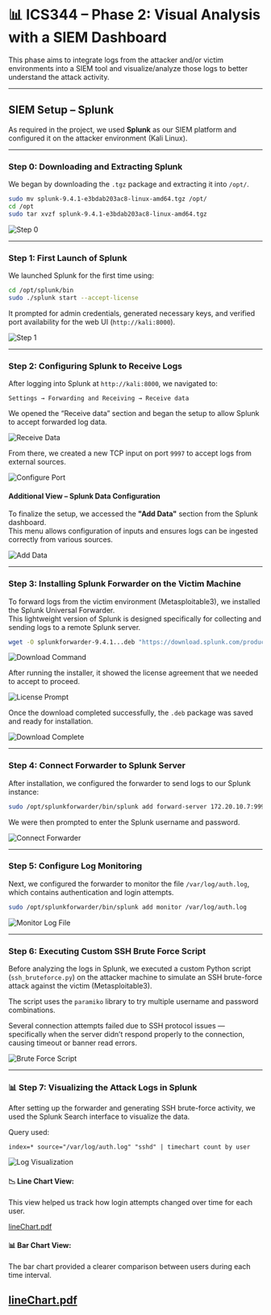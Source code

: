 
# 📊 ICS344 – Phase 2: Visual Analysis with a SIEM Dashboard

This phase aims to integrate logs from the attacker and/or victim environments into a SIEM tool and visualize/analyze those logs to better understand the attack activity.

---

## SIEM Setup – Splunk

As required in the project, we used **Splunk** as our SIEM platform and configured it on the attacker environment (Kali Linux).

---

###  Step 0: Downloading and Extracting Splunk

We began by downloading the `.tgz` package and extracting it into `/opt/`.

```bash
sudo mv splunk-9.4.1-e3bdab203ac8-linux-amd64.tgz /opt/
cd /opt
sudo tar xvzf splunk-9.4.1-e3bdab203ac8-linux-amd64.tgz
```

![Step 0](https://github.com/user-attachments/assets/ec06de2a-057f-429e-b6c8-7d7da21f0e10)

---

###  Step 1: First Launch of Splunk

We launched Splunk for the first time using:

```bash
cd /opt/splunk/bin
sudo ./splunk start --accept-license
```

It prompted for admin credentials, generated necessary keys, and verified port availability for the web UI (`http://kali:8000`).

![Step 1](https://github.com/user-attachments/assets/35471fbe-205b-49f5-b020-8a6eab2c1b53)

---

### Step 2: Configuring Splunk to Receive Logs

After logging into Splunk at `http://kali:8000`, we navigated to:

```
Settings → Forwarding and Receiving → Receive data
```

We opened the “Receive data” section and began the setup to allow Splunk to accept forwarded log data.

![Receive Data](https://github.com/user-attachments/assets/a3282a32-c71a-42cc-8767-6a8c0e8aafc7)

From there, we created a new TCP input on port `9997` to accept logs from external sources.

![Configure Port](https://github.com/user-attachments/assets/f3c3e1c4-3980-474e-9a71-b6f0564b3464)

#### Additional View – Splunk Data Configuration

To finalize the setup, we accessed the **"Add Data"** section from the Splunk dashboard.  
This menu allows configuration of inputs and ensures logs can be ingested correctly from various sources.

![Add Data](https://github.com/user-attachments/assets/175a382a-c763-44de-8144-4e52e0d35e64)

---

### Step 3: Installing Splunk Forwarder on the Victim Machine

To forward logs from the victim environment (Metasploitable3), we installed the Splunk Universal Forwarder.  
This lightweight version of Splunk is designed specifically for collecting and sending logs to a remote Splunk server.

```bash
wget -O splunkforwarder-9.4.1...deb "https://download.splunk.com/products/universalforwarder/releases/..."
```

![Download Command](https://github.com/user-attachments/assets/9327fa54-ee0f-4e61-9901-346a1b419096)

After running the installer, it showed the license agreement that we needed to accept to proceed.

![License Prompt](https://github.com/user-attachments/assets/7c247fb2-18af-461d-9a78-be822477dbfc)

Once the download completed successfully, the `.deb` package was saved and ready for installation.

![Download Complete](https://github.com/user-attachments/assets/6f915a6d-aed2-4fca-a9ac-a920e3ceb116)

---

### Step 4: Connect Forwarder to Splunk Server

After installation, we configured the forwarder to send logs to our Splunk instance:

```bash
sudo /opt/splunkforwarder/bin/splunk add forward-server 172.20.10.7:9997
```

We were then prompted to enter the Splunk username and password.

![Connect Forwarder](https://github.com/user-attachments/assets/465cd4f8-bce3-4bae-81fc-9cf5fa42bd58)

---

### Step 5: Configure Log Monitoring

Next, we configured the forwarder to monitor the file `/var/log/auth.log`, which contains authentication and login attempts.

```bash
sudo /opt/splunkforwarder/bin/splunk add monitor /var/log/auth.log
```

![Monitor Log File](https://github.com/user-attachments/assets/cb1e69cd-e4e9-413a-8570-733a2d797be2)

---

### Step 6: Executing Custom SSH Brute Force Script

Before analyzing the logs in Splunk, we executed a custom Python script (`ssh_bruteforce.py`) on the attacker machine to simulate an SSH brute-force attack against the victim (Metasploitable3).

The script uses the `paramiko` library to try multiple username and password combinations.

Several connection attempts failed due to SSH protocol issues — specifically when the server didn’t respond properly to the connection, causing timeout or banner read errors.

![Brute Force Script](https://github.com/user-attachments/assets/abada982-d5d7-4be0-9901-ebe0f2656be6)

---

### 📊 Step 7: Visualizing the Attack Logs in Splunk

After setting up the forwarder and generating SSH brute-force activity, we used the Splunk Search interface to visualize the data.

Query used:

```spl
index=* source="/var/log/auth.log" "sshd" | timechart count by user
```

![Log Visualization](https://github.com/user-attachments/assets/f4ed8d61-9d1c-461b-b774-f1ed27c0cfe4)

#### 📉 Line Chart View:
This view helped us track how login attempts changed over time for each user.

[lineChart.pdf](https://github.com/user-attachments/files/19983750/lineChart.pdf)

#### 📊 Bar Chart View:
The bar chart provided a clearer comparison between users during each time interval.

[lineChart.pdf](https://github.com/user-attachments/files/19983751/lineChart.pdf)
---
